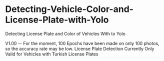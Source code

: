 # Detecting-Vehicle-Color-and-License-Plate-with-Yolo
Detecting License Plate and Color of Vehicles With to Yolo

 V1.00 --
 For the moment, 100 Epochs have been made on only 100 photos, so the accuracy rate may be low.
 License Plate Detection Currently Only Valid for Vehicles with Turkish License Plates
